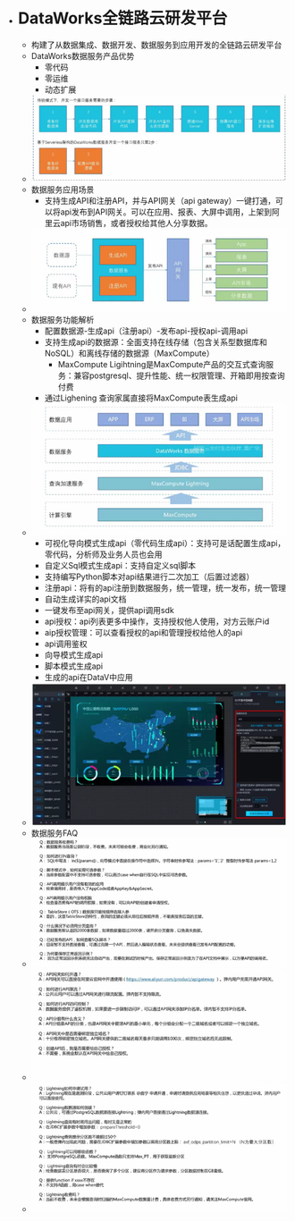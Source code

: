 - # DataWorks全链路云研发平台
    - 构建了从数据集成、数据开发、数据服务到应用开发的全链路云研发平台
    - DataWorks数据服务产品优势
      - 零代码
      - 零运维
      - 动态扩展
    - ![](image/90.png)
    - 数据服务应用场景
      - 支持生成API和注册API，并与API网关（api gateway）一键打通，可以将api发布到API网关。可以在应用、报表、大屏中调用，上架到阿里云api市场销售，或者授权给其他人分享数据。
    - ![](image/91.png)
    - 数据服务功能解析
      - 配置数据源-生成api（注册api）-发布api-授权api-调用api
      - 支持生成api的数据源：全面支持在线存储（包含关系型数据库和NoSQL）和离线存储的数据源（MaxCompute）
        - MaxCompute Ligihtning是MaxCompute产品的交互式查询服务：兼容postgresql、提升性能、统一权限管理、开箱即用按查询付费
      - 通过Lighening 查询家属直接将MaxCompute表生成api
    - ![](image/92.png)
      - 可视化导向模式生成api（零代码生成api）：支持可是话配置生成api，零代码，分析师及业务人员也会用
      - 自定义Sql模式生成api：支持自定义sql脚本
      - 支持编写Python脚本对api结果进行二次加工（后置过滤器）
      - 注册api：将有的api注册到数据服务，统一管理，统一发布，统一管理
      - 自动生成详实的api文档
      - 一键发布至api网关，提供api调用sdk
      - api授权：api列表更多中操作，支持授权他人使用，对方云账户id
      - aip授权管理：可以查看授权的api和管理授权给他人的api
      - api调用鉴权
      - 向导模式生成api
      - 脚本模式生成api
      - 生成的api在DataV中应用
    - ![](image/93.png)
    - 数据服务FAQ
    - ![](image/94.png)
    - ![](image/95.png)
    - ![](image/96.png)
